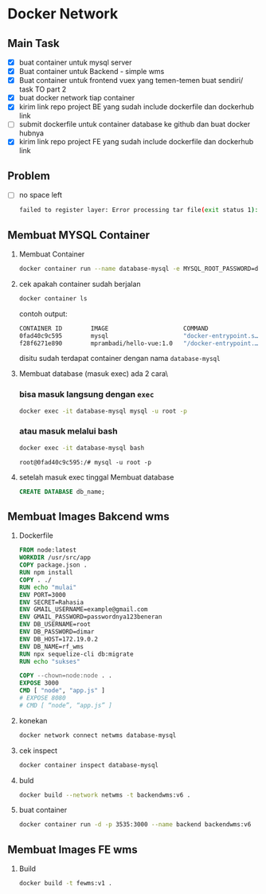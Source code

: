 # Docker Network
## Main Task
- [x] buat container untuk mysql server
- [x] Buat container untuk Backend - simple wms
- [x] Buat container untuk frontend vuex yang temen-temen buat sendiri/ task TO part 2
- [x] buat docker network tiap container
- [x] kirim link repo project BE yang sudah include dockerfile dan dockerhub link
- [ ] submit dockerfile untuk container database ke github dan buat docker hubnya
- [x] kirim link repo project FE yang sudah include dockerfile dan dockerhub link

## Problem 
- [ ] no space left
    ```bash
    failed to register layer: Error processing tar file(exit status 1): write /usr/lib/python3.5/lib-dynload/_codecs_kr.cpython-35m-x86_64-linux-gnu.so: no space left on device
    ```


## Membuat MYSQL Container
1. Membuat Container
    ```bash
    docker container run --name database-mysql -e MYSQL_ROOT_PASSWORD=dimar -d mysql
    ```
1. cek apakah container sudah berjalan
    ```bash
    docker container ls
    ```
    contoh output:
    ```bash
    CONTAINER ID        IMAGE                     COMMAND                  CREATED             STATUS              PORTS                    NAMES
    0fad40c9c595        mysql                     "docker-entrypoint.s…"   7 minutes ago       Up 7 minutes        3306/tcp, 33060/tcp      database-mysql
    f28f6271e890        mprambadi/hello-vue:1.0   "/docker-entrypoint.…"   8 hours ago         Up 8 hours          0.0.0.0:8080->80/tcp     vue-baru
    ```
    disitu sudah terdapat container dengan nama `database-mysql`

1. Membuat database (masuk exec) ada 2 cara\
    ### bisa masuk langsung dengan `exec`
    ```bash
    docker exec -it database-mysql mysql -u root -p
    ```
    ### atau masuk melalui bash
    ```bash
    docker exec -it database-mysql bash
    ```
    ```
    root@0fad40c9c595:/# mysql -u root -p
    ```
1. setelah masuk exec tinggal Membuat database
    ```sql
    CREATE DATABASE db_name;
    ```

## Membuat Images Bakcend wms
1. Dockerfile
    ```Dockerfile
    FROM node:latest
    WORKDIR /usr/src/app
    COPY package.json .
    RUN npm install
    COPY . ./
    RUN echo "mulai"
    ENV PORT=3000
    ENV SECRET=Rahasia
    ENV GMAIL_USERNAME=example@gmail.com
    ENV GMAIL_PASSWORD=passwordnya123beneran
    ENV DB_USERNAME=root
    ENV DB_PASSWORD=dimar
    ENV DB_HOST=172.19.0.2
    ENV DB_NAME=rf_wms
    RUN npx sequelize-cli db:migrate
    RUN echo "sukses"

    COPY --chown=node:node . .
    EXPOSE 3000
    CMD [ "node", "app.js" ]
    # EXPOSE 8080
    # CMD [ “node”, “app.js” ]

    ```
1. konekan
    ```bash
    docker network connect netwms database-mysql
    ```

1. cek inspect
    ```bash
    docker container inspect database-mysql
    ```

1. buld
    ```bash
    docker build --network netwms -t backendwms:v6 .
    ```
1. buat container 
    ```bash
    docker container run -d -p 3535:3000 --name backend backendwms:v6
    ```

## Membuat Images FE wms
1. Build
    ```bash
    docker build -t fewms:v1 .
    ```
